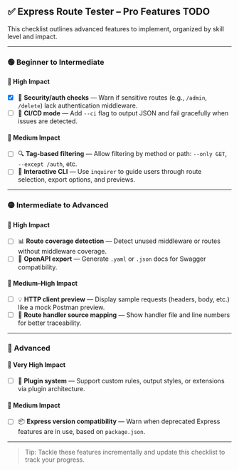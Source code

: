 ## ✅ Express Route Tester – Pro Features TODO

This checklist outlines advanced features to implement, organized by skill level and impact.

---

### 🟢 Beginner to Intermediate

#### 🔹 High Impact

- [x] 🔐 **Security/auth checks** — Warn if sensitive routes (e.g., `/admin`, `/delete`) lack authentication middleware.
- [ ] 🧪 **CI/CD mode** — Add `--ci` flag to output JSON and fail gracefully when issues are detected.

#### 🔹 Medium Impact

- [ ] 🔍 **Tag-based filtering** — Allow filtering by method or path: `--only GET`, `--except /auth`, etc.
- [ ] 🧭 **Interactive CLI** — Use `inquirer` to guide users through route selection, export options, and previews.

---

### 🟡 Intermediate to Advanced

#### 🔹 High Impact

- [ ] 📊 **Route coverage detection** — Detect unused middleware or routes without middleware coverage.
- [ ] 📄 **OpenAPI export** — Generate `.yaml` or `.json` docs for Swagger compatibility.

#### 🔹 Medium–High Impact

- [ ] 💡 **HTTP client preview** — Display sample requests (headers, body, etc.) like a mock Postman preview.
- [ ] 🔗 **Route handler source mapping** — Show handler file and line numbers for better traceability.

---

### 🔴 Advanced

#### 🔹 Very High Impact

- [ ] 🧩 **Plugin system** — Support custom rules, output styles, or extensions via plugin architecture.

#### 🔹 Medium Impact

- [ ] 📦 **Express version compatibility** — Warn when deprecated Express features are in use, based on `package.json`.

---

> Tip: Tackle these features incrementally and update this checklist to track your progress.
